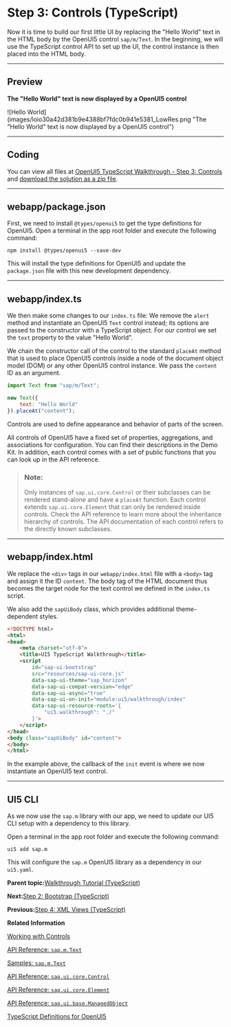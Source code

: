 <!-- loio0feb70c39c5e4074893c294667b3f36b -->

# Step 3: Controls \(TypeScript\)

Now it is time to build our first little UI by replacing the "Hello World" text in the HTML body by the OpenUI5 control `sap/m/Text`. In the beginning, we will use the TypeScript control API to set up the UI, the control instance is then placed into the HTML body.

***

## Preview

  
  
**The "Hello World" text is now displayed by a OpenUI5 control**

![Hello World](images/loio30a42d381b9e4388bf7fdc0b941e5381_LowRes.png "The "Hello World" text is now displayed by a OpenUI5
					control")

***

<a name="loio0feb70c39c5e4074893c294667b3f36b__section_ccm_jyv_xfb"/>

## Coding

You can view all files at [OpenUI5 TypeScript Walkthrough - Step 3: Controls](https://github.com/sap-samples/ui5-typescript-walkthrough/tree/main/steps/03) and [download the solution as a zip file](https://sap-samples.github.io/ui5-typescript-walkthrough/ui5-typescript-walkthrough-step-03.zip).

***

<a name="loio0feb70c39c5e4074893c294667b3f36b__section_yk4_kyv_xfb"/>

## webapp/package.json

First, we need to install `@types/openui5` to get the type definitions for OpenUI5. Open a terminal in the app root folder and execute the following command:

`npm install @types/openui5 --save-dev`

This will install the type definitions for OpenUI5 and update the `package.json` file with this new development dependency.

***

<a name="loio0feb70c39c5e4074893c294667b3f36b__section_rpg_y4q_nzb"/>

## webapp/index.ts

We then make some changes to our `index.ts` file: We remove the `alert` method and instantiate an OpenUI5 `Text` control instead; its options are passed to the constructor with a TypeScript object. For our control we set the `text` property to the value "Hello World".

We chain the constructor call of the control to the standard `placeAt` method that is used to place OpenUI5 controls inside a node of the document object model \(DOM\) or any other OpenUI5 control instance. We pass the `content` ID as an argument.

```js
import Text from "sap/m/Text";

new Text({
    text: "Hello World"
}).placeAt("content");
```

Controls are used to define appearance and behavior of parts of the screen.

All controls of OpenUI5 have a fixed set of properties, aggregations, and associations for configuration. You can find their descriptions in the Demo Kit. In addition, each control comes with a set of public functions that you can look up in the API reference.

> ### Note:  
> Only instances of `sap.ui.core.Control` or their subclasses can be rendered stand-alone and have a `placeAt` function. Each control extends `sap.ui.core.Element` that can only be rendered inside controls. Check the API reference to learn more about the inheritance hierarchy of controls. The API documentation of each control refers to the directly known subclasses.

***

<a name="loio0feb70c39c5e4074893c294667b3f36b__section_dcm_jyv_xfb"/>

## webapp/index.html

We replace the `<div>` tags in our `webapp/index.html` file with a `<body>` tag and assign it the ID `content`. The body tag of the HTML document thus becomes the target node for the text control we defined in the `index.ts` script.

We also add the `sapUiBody` class, which provides additional theme-dependent styles.

```html
<!DOCTYPE html>
<html>
<head>
	<meta charset="utf-8">
	<title>UI5 TypeScript Walkthrough</title>
	<script
		id="sap-ui-bootstrap"
		src="resources/sap-ui-core.js"
		data-sap-ui-theme="sap_horizon"
		data-sap-ui-compat-version="edge"
		data-sap-ui-async="true"
		data-sap-ui-on-init="module:ui5/walkthrough/index"
		data-sap-ui-resource-roots='{
			"ui5.walkthrough": "./"
		}'>
	</script>
</head>
<body class="sapUiBody" id="content">
</body>
</html>
```

In the example above, the callback of the `init` event is where we now instantiate an OpenUI5 text control.

***

<a name="loio0feb70c39c5e4074893c294667b3f36b__section_anl_htd_lzb"/>

## UI5 CLI

As we now use the `sap.m` library with our app, we need to update our UI5 CLI setup with a dependency to this library.

Open a terminal in the app root folder and execute the following command:

`ui5 add sap.m`

This will configure the `sap.m` OpenUI5 library as a dependency in our `ui5.yaml`.

**Parent topic:**[Walkthrough Tutorial \(TypeScript\)](walkthrough-tutorial-typescript-dad1905.md "In this tutorial we'll introduce you to all major development paradigms of OpenUI5. We'll demonstrate the use of TypeScript with OpenUI5 and highlight the specific characteristics of this approach.")

**Next:**[Step 2: Bootstrap \(TypeScript\)](step-2-bootstrap-typescript-32b14d8.md "Before we can do something with OpenUI5, we need to load and initialize it. This process of loading and initializing OpenUI5 is called bootstrapping. Once this bootstrapping is finished, we simply display an alert.")

**Previous:**[Step 4: XML Views \(TypeScript\)](step-4-xml-views-typescript-6c66ed8.md "Putting all our UI into the index.ts file will very soon result in a messy setup, and there is quite a bit of work ahead of us. So let's do a first modularization by putting the sap/m/Text control into a dedicated view.")

**Related Information**  


[Working with Controls](../04_Essentials/working-with-controls-91f0a22.md "Controls are used to define the appearance and behavior of screen areas.")

[API Reference: `sap.m.Text`](https://ui5.sap.com/#/api/sap.m.Text)

[Samples: `sap.m.Text` ](https://ui5.sap.com/#/entity/sap.m.Text)

[API Reference: `sap.ui.core.Control`](https://ui5.sap.com/#/api/sap.ui.core.Control)

[API Reference: `sap.ui.core.Element`](https://ui5.sap.com/#/api/sap.ui.core.Element)

[API Reference: `sap.ui.base.ManagedObject`](https://ui5.sap.com/#/api/sap.ui.base.ManagedObject)

[TypeScript Definitions for OpenUI5](https://www.npmjs.com/package/@types/openui5)

